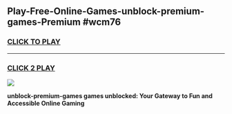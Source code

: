 
## Play-Free-Online-Games-unblock-premium-games-Premium #wcm76
<h3>
<a href="https://premium.freeplayer.one?title=unblock-premium-games&ref=8M">CLICK TO PLAY</a></h3>
<hr>

<h3>
<a href="https://premium.freeplayer.one?title=unblock-premium-games&ref=8M">CLICK 2 PLAY</a>
  
</h3>

<a href="https://premium.freeplayer.one?title=unblock-premium-games&ref=8M"><img src="https://clearcache.store/games.png"></a>


**unblock-premium-games games unblocked: Your Gateway to Fun and Accessible Online Gaming**
